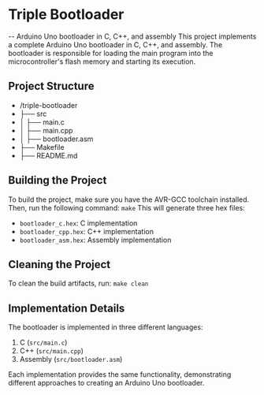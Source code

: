 # Triple Bootloader
-- Arduino Uno bootloader in C, C++, and assembly
This project implements a complete Arduino Uno bootloader in C, C++, and assembly. The bootloader is       responsible for loading the main program into the microcontroller's flash memory and starting its execution.

## Project Structure
- /triple-bootloader
- ├── src
- │   ├── main.c
- │   ├── main.cpp
- │   ├── bootloader.asm
- ├── Makefile
- ├── README.md
## Building the Project

To build the project, make sure you have the AVR-GCC toolchain installed. Then, run the following command:
```make```
This will generate three hex files:
- `bootloader_c.hex`: C implementation
- `bootloader_cpp.hex`: C++ implementation
- `bootloader_asm.hex`: Assembly implementation

## Cleaning the Project

To clean the build artifacts, run:
```make clean```
## Implementation Details

The bootloader is implemented in three different languages:
1. C (`src/main.c`)
2. C++ (`src/main.cpp`)
3. Assembly (`src/bootloader.asm`)

Each implementation provides the same functionality, demonstrating different approaches to creating an Arduino Uno bootloader.
